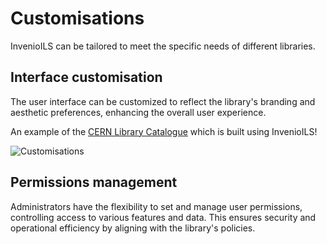 # Customisations

InvenioILS can be tailored to meet the specific needs of different libraries.

## Interface customisation

The user interface can be customized to reflect the library's branding and aesthetic preferences, enhancing the overall user experience.

An example of the [CERN Library Catalogue](https://catalogue.library.cern) which is built using InvenioILS!

![Customisations](/assets/images/features/customisations.png)

## Permissions management

Administrators have the flexibility to set and manage user permissions, controlling access to various features and data. This ensures security and operational efficiency by aligning with the library's policies.

